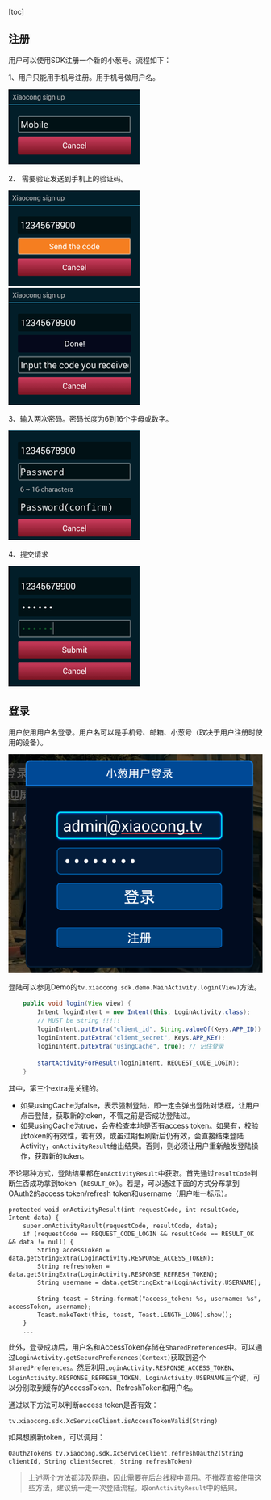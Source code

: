 [toc]

## 注册

用户可以使用SDK注册一个新的小葱号。流程如下：

1、用户只能用手机号注册。用手机号做用户名。

![First step](img/signup-1.png)

2、 需要验证发送到手机上的验证码。

![step2](img/signup-2.png) ![step2](img/signup-3.png)

3、输入两次密码。密码长度为6到16个字母或数字。

![step2](img/signup-4.png)

4、提交请求

![step2](img/signup-5.png)

## 登录

用户使用用户名登录。用户名可以是手机号、邮箱、小葱号（取决于用户注册时使用的设备）。

![](img/signin.png)

登陆可以参见Demo的`tv.xiaocong.sdk.demo.MainActivity.login(View)`方法。

```java
    public void login(View view) {
        Intent loginIntent = new Intent(this, LoginActivity.class);
        // MUST be string !!!!!
        loginIntent.putExtra("client_id", String.valueOf(Keys.APP_ID));
        loginIntent.putExtra("client_secret", Keys.APP_KEY);
        loginIntent.putExtra("usingCache", true); // 记住登录

        startActivityForResult(loginIntent, REQUEST_CODE_LOGIN);
    }
```

其中，第三个extra是关键的。

- 如果usingCache为false，表示强制登陆，即一定会弹出登陆对话框，让用户点击登陆，获取新的token，不管之前是否成功登陆过。
- 如果usingCache为true，会先检查本地是否有access token。如果有，校验此token的有效性，若有效，或虽过期但刷新后仍有效，会直接结束登陆Activity，`onActivityResult`给出结果。否则，则必须让用户重新触发登陆操作，获取新的token。

不论哪种方式，登陆结果都在`onActivityResult`中获取。首先通过`resultCode`判断生否成功拿到token（`RESULT_OK`）。若是，可以通过下面的方式分布拿到OAuth2的access token/refresh token和username（用户唯一标示）。

```
protected void onActivityResult(int requestCode, int resultCode, Intent data) {
	super.onActivityResult(requestCode, resultCode, data);
    if (requestCode == REQUEST_CODE_LOGIN && resultCode == RESULT_OK && data != null) {
        String accessToken = data.getStringExtra(LoginActivity.RESPONSE_ACCESS_TOKEN);
        String refreshoken = data.getStringExtra(LoginActivity.RESPONSE_REFRESH_TOKEN);
        String username = data.getStringExtra(LoginActivity.USERNAME);

        String toast = String.format("access_token: %s, username: %s", accessToken, username);
        Toast.makeText(this, toast, Toast.LENGTH_LONG).show();
    }
    ...
```

此外，登录成功后，用户名和AccessToken存储在`SharedPreferences`中。可以通过`LoginActivity.getSecurePreferences(Context)`获取到这个`SharedPreferences`。然后利用`LoginActivity.RESPONSE_ACCESS_TOKEN`、`LoginActivity.RESPONSE_REFRESH_TOKEN`、`LoginActivity.USERNAME`三个键，可以分别取到缓存的AccessToken、RefreshToken和用户名。

通过以下方法可以判断access token是否有效：

    tv.xiaocong.sdk.XcServiceClient.isAccessTokenValid(String)

如果想刷新token，可以调用：
    
    Oauth2Tokens tv.xiaocong.sdk.XcServiceClient.refreshOauth2(String clientId, String clientSecret, String refreshToken)
    
> 上述两个方法都涉及网络，因此需要在后台线程中调用。不推荐直接使用这些方法，建议统一走一次登陆流程。取`onActivityResult`中的结果。


    
